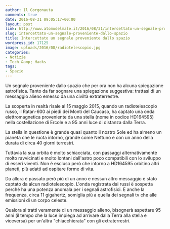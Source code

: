 ```yaml
---
author: Il Gorgonauta
comments: true
date: 2016-08-31 09:05:17+00:00
layout: post
link: http://www.atomodelmale.it/2016/08/31/intercettato-un-segnale-proveniente-dallo-spazio/
slug: intercettato-un-segnale-proveniente-dallo-spazio
title: Intercettato un segnale proveniente dallo spazio
wordpress_id: 17125
image: uploads/2016/08/radiotelescopio.jpg
categories:
- Notizie
- Tech &amp; Hacks
tags:
- Spazio
---
```


Un segnale proveniente dallo spazio che per ora non ha alcuna spiegazione astrofisica. Tanto da far sognare una spiegazione suggestiva: trattasi di un messaggio alieno emesso da una civiltà extraterrestre.

La scoperta in realtà risale al 15 maggio 2015, quando un radiotelescopio russo, il Ratan-600 ai piedi dei Monti del Caucaso, ha captato una onda elettromagnetica proveniente da una stella (nome in codice HD164595) nella costellazione di Ercole e a 95 anni luce di distanza dalla Terra.

La stella in questione è grande quasi quanto il nostro Sole ed ha almeno un pianeta che le ruota intorno, grande come Nettuno e con un anno della durata di circa 40 giorni terrestri.

Tuttavia la sua orbita è molto schiacciata, con passaggi alternativamente molto ravvicinati e molto lontani dall'astro poco compatibili con lo sviluppo di esseri viventi. Non è escluso però che intorno a HD164595 orbitino altri pianeti, più adatti ad ospitare forme di vita.

Da allora è passato però più di un anno e nessun altro messaggio è stato captato da alcun radiotelescopio. L'onda registrata dai russi è sospetta perché ha una potenza anomala per i segnali astrofisici. E anche la frequenza, circa 11 gigahertz, somiglia più a quella dei segnali tv che alle emissioni di un corpo celeste.

Qualora si tratti veramente di un messaggio alieno, bisognerà aspettare 95 anni (il tempo che la luce impiega ad arrivare dalla Terra alla stella e viceversa) per un'altra "chiacchierata" con gli extraterrestri.
